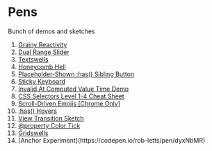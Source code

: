 # Pens

<p>Bunch of demos and sketches</p>

<ol>
  <li>
    <a href="https://codepen.io/rob-letts/full/MWqoWqx">
      Grainy Reactivity
    </a>
  </li>
  <li>
    <a href="https://codepen.io/rob-letts/full/VwGzeBM">
      Dual Range Slider
    </a>
  </li>
  <li>
    <a href="https://codepen.io/rob-letts/full/BaOEvyM">
      Textswells
    </a>
  </li>
  <li>
    <a href="https://codepen.io/rob-letts/details/rNQdmvv">
      Honeycomb Hell
    </a>
  </li>
  <li>
    <a href="https://codepen.io/rob-letts/full/jOQjxGp">
      Placeholder-Shown :has() Sibling Button
    </a>
  </li>
  <li>
    <a href="https://codepen.io/rob-letts/full/wvOVwpL">
      Sticky Keyboard
    </a>
  </li>
  <li>
    <a href="https://codepen.io/rob-letts/details/GRLKgBE">
      Invalid At Computed Value Time Demo
    </a>
  </li>
  <li>
    <a href="https://codepen.io/rob-letts/full/mdgYbZq">
      CSS Selectors Level 1-4 Cheat Sheet
    </a>
  </li>
  <li>
    <a href="https://codepen.io/rob-letts/details/abxgQKN">
      Scroll-Driven Emojis [Chrome Only]
    </a>
  </li>
  <li>
    <a href="https://codepen.io/rob-letts/pen/GRLVqMM">
      :has() Hovers
    </a>
  </li>
  <li>
    <a href="https://codepen.io/rob-letts/pen/jOoNMgb">
      View Transition Sketch
    </a>
  </li>
  <li>
    <a href="https://codepen.io/rob-letts/pen/QWRWqxN">
      @property Color Tick
    </a>
  </li>
  <li>
    <a href="https://codepen.io/rob-letts/pen/QWRWqxN">
      Gridswells
    </a>
  </li>
  <li>
    [Anchor Experiment](https://codepen.io/rob-letts/pen/dyxNbMR)
  </li>
</ol>
